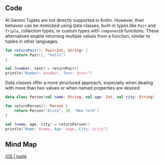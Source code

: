 

## Code

AI Gemini
Tuples are not directly supported in Kotlin. However, their behavior can be mimicked using data classes, built-in types like `Pair` and `Triple`, collection types, or custom types with `componentN` functions. These alternatives enable returning multiple values from a function, similar to tuples in other languages.

```kotlin
fun returnPair(): Pair<Int, String> {
    return Pair(1, "hello")
}

val (number, text) = returnPair()
println("Number: $number, Text: $text")
```

Data classes offer a more structured approach, especially when dealing with more than two values or when named properties are desired:

```kotlin
data class Person(val name: String, val age: Int, val city: String)

fun returnPerson(): Person {
    return Person("Alice", 30, "New York")
}

val (name, age, city) = returnPerson()
println("Name: $name, Age: $age, City: $city")
```


## Mind Map

[iOS | tuple](ios/swift/tuple.md)